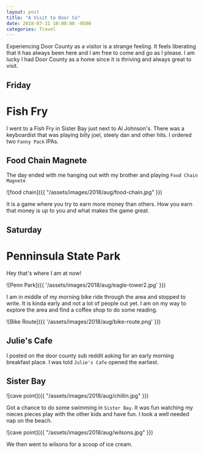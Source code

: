 ```yaml
---
layout: post
title: "A Visit to Door Co"
date: 2018-07-31 10:00:00 -0500
categories: Travel
---
```


Experiencing Door County as a visitor is a strange feeling.
It feels liberating that it has always been here and I am free to come and go as I please.
I am lucky I had Door County as a home since it is thriving and always great to visit.

## Friday

# Fish Fry
I went to a Fish Fry in Sister Bay just next to Al Johnson's.
There was a keyboardist that was playing billy joel, steely dan and other hits.
I ordered two `Fanny Pack` IPAs.



## Food Chain Magnete

The day ended with me hanging out with my brother and playing `Food Chain Magnete`


![food chain]({{ "/assets/images/2018/aug/food-chain.jpg" }})

It is a game where you try to earn more money than others. 
How you earn that money is up to you and what makes the game great. 




## Saturday

# Penninsula State Park

Hey that's where I am at now!

![Penn Park]({{ '/assets/images/2018/aug/eagle-tower2.jpg' }})



I am in middle of my morning bike ride through the area and stopped to write. 
It is kinda early and not a lot of people out yet. 
I am on my way to explore the area and find a coffee shop to do some reading.

![Bike Route]({{ '/assets/images/2018/aug/bike-route.png' }})

## Julie's Cafe

I posted on the door county sub reddit asking for an early morning breakfast place.
I was told `Julie's Cafe` opened the earliest.


## Sister  Bay

![cave point]({{ "/assets/images/2018/aug/chillin.jpg" }})

Got a chance to do some swimming in `Sister Bay`. 
It was fun watching my nieces pieces play with the other kids and have fun.
I took a well needed nap on the beach. 


![cave point]({{ "/assets/images/2018/aug/wilsons.jpg" }})

We then went to wilsons for a scoop of ice cream. 
